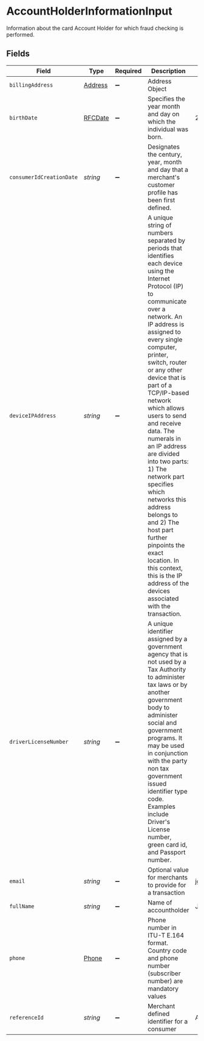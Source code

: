 # AccountHolderInformationInput

Information about the card Account Holder for which fraud checking is performed.


## Fields

| Field                                                                                                                                                                                                                                                                                                                                                                                                                                                                                                                                                                                                               | Type                                                                                                                                                                                                                                                                                                                                                                                                                                                                                                                                                                                                                | Required                                                                                                                                                                                                                                                                                                                                                                                                                                                                                                                                                                                                            | Description                                                                                                                                                                                                                                                                                                                                                                                                                                                                                                                                                                                                         | Example                                                                                                                                                                                                                                                                                                                                                                                                                                                                                                                                                                                                             |
| ------------------------------------------------------------------------------------------------------------------------------------------------------------------------------------------------------------------------------------------------------------------------------------------------------------------------------------------------------------------------------------------------------------------------------------------------------------------------------------------------------------------------------------------------------------------------------------------------------------------- | ------------------------------------------------------------------------------------------------------------------------------------------------------------------------------------------------------------------------------------------------------------------------------------------------------------------------------------------------------------------------------------------------------------------------------------------------------------------------------------------------------------------------------------------------------------------------------------------------------------------- | ------------------------------------------------------------------------------------------------------------------------------------------------------------------------------------------------------------------------------------------------------------------------------------------------------------------------------------------------------------------------------------------------------------------------------------------------------------------------------------------------------------------------------------------------------------------------------------------------------------------- | ------------------------------------------------------------------------------------------------------------------------------------------------------------------------------------------------------------------------------------------------------------------------------------------------------------------------------------------------------------------------------------------------------------------------------------------------------------------------------------------------------------------------------------------------------------------------------------------------------------------- | ------------------------------------------------------------------------------------------------------------------------------------------------------------------------------------------------------------------------------------------------------------------------------------------------------------------------------------------------------------------------------------------------------------------------------------------------------------------------------------------------------------------------------------------------------------------------------------------------------------------- |
| `billingAddress`                                                                                                                                                                                                                                                                                                                                                                                                                                                                                                                                                                                                    | [Address](../../models/shared/address.md)                                                                                                                                                                                                                                                                                                                                                                                                                                                                                                                                                                           | :heavy_minus_sign:                                                                                                                                                                                                                                                                                                                                                                                                                                                                                                                                                                                                  | Address Object                                                                                                                                                                                                                                                                                                                                                                                                                                                                                                                                                                                                      |                                                                                                                                                                                                                                                                                                                                                                                                                                                                                                                                                                                                                     |
| `birthDate`                                                                                                                                                                                                                                                                                                                                                                                                                                                                                                                                                                                                         | [RFCDate](../../types/rfcdate.md)                                                                                                                                                                                                                                                                                                                                                                                                                                                                                                                                                                                   | :heavy_minus_sign:                                                                                                                                                                                                                                                                                                                                                                                                                                                                                                                                                                                                  | Specifies the year month and day on which the individual was born.                                                                                                                                                                                                                                                                                                                                                                                                                                                                                                                                                  | 2000-09-20                                                                                                                                                                                                                                                                                                                                                                                                                                                                                                                                                                                                          |
| `consumerIdCreationDate`                                                                                                                                                                                                                                                                                                                                                                                                                                                                                                                                                                                            | *string*                                                                                                                                                                                                                                                                                                                                                                                                                                                                                                                                                                                                            | :heavy_minus_sign:                                                                                                                                                                                                                                                                                                                                                                                                                                                                                                                                                                                                  | Designates the century, year, month and day that a merchant's customer profile has been first defined.                                                                                                                                                                                                                                                                                                                                                                                                                                                                                                              |                                                                                                                                                                                                                                                                                                                                                                                                                                                                                                                                                                                                                     |
| `deviceIPAddress`                                                                                                                                                                                                                                                                                                                                                                                                                                                                                                                                                                                                   | *string*                                                                                                                                                                                                                                                                                                                                                                                                                                                                                                                                                                                                            | :heavy_minus_sign:                                                                                                                                                                                                                                                                                                                                                                                                                                                                                                                                                                                                  | A unique string of numbers separated by periods that identifies each device using the Internet Protocol (IP) to communicate over a network.  An IP address is assigned to every single computer, printer, switch, router or any other device that is part of a TCP/IP-based network which allows users to send and receive data. The numerals in an IP address are divided into two parts:  1) The network part specifies which networks this address belongs to and 2) The host part further pinpoints the exact location. In this context, this is the IP address of the devices associated with the transaction. |                                                                                                                                                                                                                                                                                                                                                                                                                                                                                                                                                                                                                     |
| `driverLicenseNumber`                                                                                                                                                                                                                                                                                                                                                                                                                                                                                                                                                                                               | *string*                                                                                                                                                                                                                                                                                                                                                                                                                                                                                                                                                                                                            | :heavy_minus_sign:                                                                                                                                                                                                                                                                                                                                                                                                                                                                                                                                                                                                  | A unique identifier assigned by a government agency that is not used by a Tax Authority to administer tax laws or by another government body to administer social and government programs. It may be used in conjunction with the party non tax government issued identifier type code. Examples include Driver's License number, green card id, and Passport number.                                                                                                                                                                                                                                               |                                                                                                                                                                                                                                                                                                                                                                                                                                                                                                                                                                                                                     |
| `email`                                                                                                                                                                                                                                                                                                                                                                                                                                                                                                                                                                                                             | *string*                                                                                                                                                                                                                                                                                                                                                                                                                                                                                                                                                                                                            | :heavy_minus_sign:                                                                                                                                                                                                                                                                                                                                                                                                                                                                                                                                                                                                  | Optional value for merchants to provide for a transaction                                                                                                                                                                                                                                                                                                                                                                                                                                                                                                                                                           | john.doe@email.xyz                                                                                                                                                                                                                                                                                                                                                                                                                                                                                                                                                                                                  |
| `fullName`                                                                                                                                                                                                                                                                                                                                                                                                                                                                                                                                                                                                          | *string*                                                                                                                                                                                                                                                                                                                                                                                                                                                                                                                                                                                                            | :heavy_minus_sign:                                                                                                                                                                                                                                                                                                                                                                                                                                                                                                                                                                                                  | Name of accountholder                                                                                                                                                                                                                                                                                                                                                                                                                                                                                                                                                                                               | Jane Doe                                                                                                                                                                                                                                                                                                                                                                                                                                                                                                                                                                                                            |
| `phone`                                                                                                                                                                                                                                                                                                                                                                                                                                                                                                                                                                                                             | [Phone](../../models/shared/phone.md)                                                                                                                                                                                                                                                                                                                                                                                                                                                                                                                                                                               | :heavy_minus_sign:                                                                                                                                                                                                                                                                                                                                                                                                                                                                                                                                                                                                  | Phone number in ITU-T E.164 format. Country code and phone number (subscriber number) are mandatory values                                                                                                                                                                                                                                                                                                                                                                                                                                                                                                          |                                                                                                                                                                                                                                                                                                                                                                                                                                                                                                                                                                                                                     |
| `referenceId`                                                                                                                                                                                                                                                                                                                                                                                                                                                                                                                                                                                                       | *string*                                                                                                                                                                                                                                                                                                                                                                                                                                                                                                                                                                                                            | :heavy_minus_sign:                                                                                                                                                                                                                                                                                                                                                                                                                                                                                                                                                                                                  | Merchant defined identifier for a consumer                                                                                                                                                                                                                                                                                                                                                                                                                                                                                                                                                                          | AB12345678                                                                                                                                                                                                                                                                                                                                                                                                                                                                                                                                                                                                          |